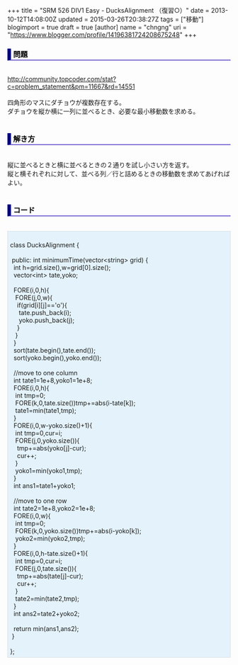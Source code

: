 +++
title = "SRM 526 DIV1 Easy - DucksAlignment （復習○）"
date = 2013-10-12T14:08:00Z
updated = 2015-03-26T20:38:27Z
tags = ["移動"]
blogimport = true
draft = true
[author]
	name = "chngng"
	uri = "https://www.blogger.com/profile/14196381724208675248"
+++

<div dir="ltr" style="text-align: left;" trbidi="on"><h3 style="border-bottom: 2px solid slateblue; border-left: 8px solid navy; color: black; padding: 0px 0px 1px 5px;">問題 </h3><br /><a href="http://community.topcoder.com/stat?c=problem_statement&amp;pm=11667&amp;rd=14551" target="_blank">http://community.topcoder.com/stat?c=problem_statement&amp;pm=11667&amp;rd=14551</a><br /><br />四角形のマスにダチョウが複数存在する。<br />ダチョウを縦か横に一列に並べるとき、必要な最小移動数を求める。<br /><br /><h3 style="border-bottom: 2px solid slateblue; border-left: 8px solid navy; color: black; padding: 0px 0px 1px 5px;">解き方 </h3><br />縦に並べるときと横に並べるときの２通りを試し小さい方を返す。<br />縦と横それぞれに対して、並べる列／行と詰めるときの移動数を求めてあげればよい。<br /><br /><h3 style="border-bottom: 2px solid slateblue; border-left: 8px solid navy; color: black; padding: 0px 0px 1px 5px;">コード </h3><br /><div style="background-color: #e3f2fb; border: 1px dotted #CCCCCC; padding: 5px;"><br />class DucksAlignment {<br /><br /><span class="Apple-tab-span" style="white-space: pre;"> </span>public: int minimumTime(vector&lt;string&gt; grid) {<br /><span class="Apple-tab-span" style="white-space: pre;">  </span>int h=grid.size(),w=grid[0].size();<br /><span class="Apple-tab-span" style="white-space: pre;">  </span>vector&lt;int&gt; tate,yoko;<br /><br /><span class="Apple-tab-span" style="white-space: pre;">  </span>FORE(i,0,h){<br /><span class="Apple-tab-span" style="white-space: pre;">   </span>FORE(j,0,w){<br /><span class="Apple-tab-span" style="white-space: pre;">    </span>if(grid[i][j]=='o'){<br /><span class="Apple-tab-span" style="white-space: pre;">     </span>tate.push_back(i);<br /><span class="Apple-tab-span" style="white-space: pre;">     </span>yoko.push_back(j);<br /><span class="Apple-tab-span" style="white-space: pre;">    </span>}<br /><span class="Apple-tab-span" style="white-space: pre;">   </span>}<br /><span class="Apple-tab-span" style="white-space: pre;">  </span>}<br /><span class="Apple-tab-span" style="white-space: pre;">  </span>sort(tate.begin(),tate.end());<br /><span class="Apple-tab-span" style="white-space: pre;">  </span>sort(yoko.begin(),yoko.end());<br /><br /><span class="Apple-tab-span" style="white-space: pre;">  </span>//move to one column<br /><span class="Apple-tab-span" style="white-space: pre;">  </span>int tate1=1e+8,yoko1=1e+8;<br /><span class="Apple-tab-span" style="white-space: pre;">  </span>FORE(i,0,h){<br /><span class="Apple-tab-span" style="white-space: pre;">   </span>int tmp=0;<br /><span class="Apple-tab-span" style="white-space: pre;">   </span>FORE(k,0,tate.size())tmp+=abs(i-tate[k]);<br /><span class="Apple-tab-span" style="white-space: pre;">   </span>tate1=min(tate1,tmp);<br /><span class="Apple-tab-span" style="white-space: pre;">  </span>}<br /><span class="Apple-tab-span" style="white-space: pre;">  </span>FORE(i,0,w-yoko.size()+1){<br /><span class="Apple-tab-span" style="white-space: pre;">   </span>int tmp=0,cur=i;<br /><span class="Apple-tab-span" style="white-space: pre;">   </span>FORE(j,0,yoko.size()){<br /><span class="Apple-tab-span" style="white-space: pre;">    </span>tmp+=abs(yoko[j]-cur);<br /><span class="Apple-tab-span" style="white-space: pre;">    </span>cur++;<br /><span class="Apple-tab-span" style="white-space: pre;">   </span>}<br /><span class="Apple-tab-span" style="white-space: pre;">   </span>yoko1=min(yoko1,tmp);<br /><span class="Apple-tab-span" style="white-space: pre;">  </span>}<br /><span class="Apple-tab-span" style="white-space: pre;">  </span>int ans1=tate1+yoko1;<br /><br /><span class="Apple-tab-span" style="white-space: pre;">  </span>//move to one row<br /><span class="Apple-tab-span" style="white-space: pre;">  </span>int tate2=1e+8,yoko2=1e+8;<br /><span class="Apple-tab-span" style="white-space: pre;">  </span>FORE(i,0,w){<br /><span class="Apple-tab-span" style="white-space: pre;">   </span>int tmp=0;<br /><span class="Apple-tab-span" style="white-space: pre;">   </span>FORE(k,0,yoko.size())tmp+=abs(i-yoko[k]);<br /><span class="Apple-tab-span" style="white-space: pre;">   </span>yoko2=min(yoko2,tmp);<br /><span class="Apple-tab-span" style="white-space: pre;">  </span>}<br /><span class="Apple-tab-span" style="white-space: pre;">  </span>FORE(i,0,h-tate.size()+1){<br /><span class="Apple-tab-span" style="white-space: pre;">   </span>int tmp=0,cur=i;<br /><span class="Apple-tab-span" style="white-space: pre;">   </span>FORE(j,0,tate.size()){<br /><span class="Apple-tab-span" style="white-space: pre;">    </span>tmp+=abs(tate[j]-cur);<br /><span class="Apple-tab-span" style="white-space: pre;">    </span>cur++;<br /><span class="Apple-tab-span" style="white-space: pre;">   </span>}<br /><span class="Apple-tab-span" style="white-space: pre;">   </span>tate2=min(tate2,tmp);<br /><span class="Apple-tab-span" style="white-space: pre;">  </span>}<br /><span class="Apple-tab-span" style="white-space: pre;">  </span>int ans2=tate2+yoko2;<br /><br /><span class="Apple-tab-span" style="white-space: pre;">  </span>return min(ans1,ans2);<br /><span class="Apple-tab-span" style="white-space: pre;"> </span>}<br /><br />};</div></div>
